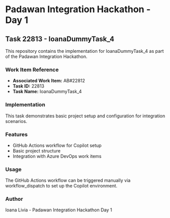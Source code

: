 # Padawan Integration Hackathon - Day 1

## Task 22813 - IoanaDummyTask_4

This repository contains the implementation for IoanaDummyTask_4 as part of the Padawan Integration Hackathon.

### Work Item Reference
- **Associated Work Item:** AB#22812
- **Task ID:** 22813
- **Task Name:** IoanaDummyTask_4

### Implementation

This task demonstrates basic project setup and configuration for integration scenarios.

### Features
- GitHub Actions workflow for Copilot setup
- Basic project structure
- Integration with Azure DevOps work items

### Usage

The GitHub Actions workflow can be triggered manually via workflow_dispatch to set up the Copilot environment.

### Author
Ioana Livia - Padawan Integration Hackathon Day 1